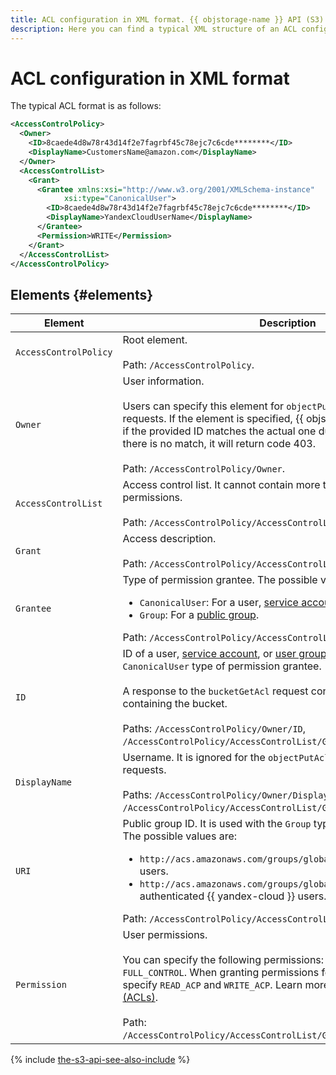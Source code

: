 ```yaml
---
title: ACL configuration in XML format. {{ objstorage-name }} API (S3)
description: Here you can find a typical XML structure of an ACL configuration, as well as each of its elements. AccessControlPolicy, Owner, AccessControlList, Grant, Grantee, ID, DisplayName, URI, Permission.
---
```


# ACL configuration in XML format

The typical ACL format is as follows:

```xml
<AccessControlPolicy>
  <Owner>
    <ID>8caede4d8w78r43d14f2e7fagrbf45c78ejc7c6cde********</ID>
    <DisplayName>CustomersName@amazon.com</DisplayName>
  </Owner>
  <AccessControlList>
    <Grant>
      <Grantee xmlns:xsi="http://www.w3.org/2001/XMLSchema-instance"
			xsi:type="CanonicalUser">
        <ID>8caede4d8w78r43d14f2e7fagrbf45c78ejc7c6cde********</ID>
        <DisplayName>YandexCloudUserName</DisplayName>
      </Grantee>
      <Permission>WRITE</Permission>
    </Grant>
  </AccessControlList>
</AccessControlPolicy>
```


## Elements {#elements}

Element | Description
----- | -----
`AccessControlPolicy` | Root element.<br/><br/>Path: `/AccessControlPolicy`.
`Owner` | User information.<br/><br/>Users can specify this element for `objectPutAcl` and `bucketPutAcl` requests. If the element is specified, {{ objstorage-name }} will check if the provided ID matches the actual one during the ACL upload. If there is no match, it will return code 403.<br/><br/>Path: `/AccessControlPolicy/Owner`.
`AccessControlList` | Access control list. It cannot contain more than 100 access permissions.<br/><br/>Path: `/AccessControlPolicy/AccessControlList`.
`Grant` | Access description.<br/><br/>Path: `/AccessControlPolicy/AccessControlList/Grant`.
`Grantee` | Type of permission grantee. The possible values for `type` include:<ul><li>`CanonicalUser`: For a user, [service account](../../../../iam/concepts/users/service-accounts.md), or [user group](../../../../organization/concepts/groups.md).</li><li>`Group`: For a [public group](../../../concepts/acl.md#public-groups).</li></ul>Path: `/AccessControlPolicy/AccessControlList/Grant/Grantee`.
`ID` | ID of a user, [service account](../../../../iam/concepts/users/service-accounts.md), or [user group](../../../../organization/concepts/groups.md). It is used with the `CanonicalUser` type of permission grantee.<br/><br/>A response to the `bucketGetAcl` request contains the ID of the folder containing the bucket.<br/><br/>Paths: `/AccessControlPolicy/Owner/ID`, `/AccessControlPolicy/AccessControlList/Grant/Grantee/ID`.
`DisplayName` | Username. It is ignored for the `objectPutAcl` and `bucketPutAcl` requests.<br/><br/>Paths: `/AccessControlPolicy/Owner/DisplayName`, `/AccessControlPolicy/AccessControlList/Grant/Grantee/DisplayName`.
`URI` | Public group ID. It is used with the `Group` type of permission grantee. The possible values are:<ul><li>`http://acs.amazonaws.com/groups/global/AllUsers`: All internet users.</li><li>`http://acs.amazonaws.com/groups/global/AuthenticatedUsers`: All authenticated {{ yandex-cloud }} users.</li></ul>Path: `/AccessControlPolicy/AccessControlList/Grant/Grantee/URI`.
`Permission` | User permissions.<br/><br/>You can specify the following permissions: `READ`, `WRITE`, and `FULL_CONTROL`. When granting permissions for an object, you can also specify `READ_ACP` and `WRITE_ACP`. Learn more in [Access control lists (ACLs)](../../../concepts/acl.md).<br/><br/>Path: `/AccessControlPolicy/AccessControlList/Grant/Grantee/DisplayName`.

{% include [the-s3-api-see-also-include](../../../../_includes/storage/the-s3-api-see-also-include.md) %}
